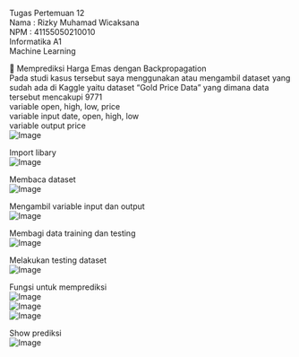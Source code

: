 Tugas Pertemuan 12 <br>
Nama	: Rizky Muhamad Wicaksana <br>
NPM	: 41155050210010 <br>
Informatika A1 <br>
Machine Learning <br>

	Memprediksi Harga Emas dengan Backpropagation <br>
Pada studi kasus tersebut saya menggunakan atau mengambil dataset yang sudah ada di Kaggle yaitu dataset “Gold Price Data”  yang dimana data tersebut mencakupi 9771 <br>
variable open, high, low, price <br>
variable input date, open, high, low <br>
variable output price <br>
![Image](https://github.com/user-attachments/assets/76b4b11c-1e94-4d75-922b-cac799f20277) <br>

Import libary <br>
![Image](https://github.com/user-attachments/assets/abc24c5f-d3a0-4fbb-a954-d8c7ef9beb92) <br>

Membaca dataset <br>
![Image](https://github.com/user-attachments/assets/8e6c441e-67a3-419c-8f70-282761816282) <br>
 
Mengambil variable input dan output <br>
![Image](https://github.com/user-attachments/assets/c423e62f-63bf-4852-af43-d688b3ae47f7) <br>

Membagi data training dan testing <br>
![Image](https://github.com/user-attachments/assets/400d03db-2998-4794-af03-e0bb1dbb350a) <br>

Melakukan testing dataset <br>
![Image](https://github.com/user-attachments/assets/17f6b4a3-d9fa-4b74-985e-cda451f8e75d) <br>
 
Fungsi untuk memprediksi <br>
![Image](https://github.com/user-attachments/assets/0be01906-9722-4125-b539-9df7788affa5) <br>
![Image](https://github.com/user-attachments/assets/3555777a-29e0-4e3a-b4a6-1240d7d09565) <br>
![Image](https://github.com/user-attachments/assets/8493bb89-1f89-44d1-8ee5-992a7d9287db) <br>

Show prediksi <br>
![Image](https://github.com/user-attachments/assets/29ad7cbc-6b06-4bea-a539-30332b825fd3) <br>
